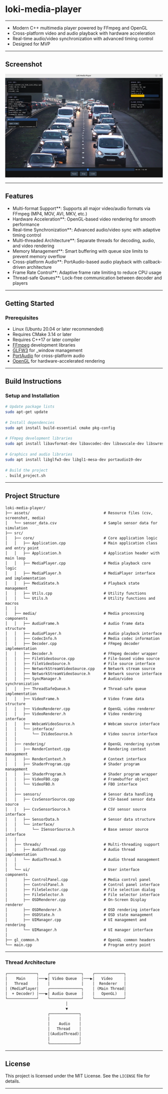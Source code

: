 # loki-media-player

---

- Modern C++ multimedia player powered by FFmpeg and OpenGL
- Cross-platform video and audio playback with hardware acceleration
- Real-time audio/video synchronization with advanced timing control
- Designed for MVP

---

## Screenshot
![Screenshot1](/assets/Screenshot1.png)

---

## Features
- Multi-format Support**: Supports all major video/audio formats via FFmpeg (MP4, MOV, AVI, MKV, etc.)
- Hardware Acceleration**: OpenGL-based video rendering for smooth performance
- Real-time Synchronization**: Advanced audio/video sync with adaptive timing control
- Multi-threaded Architecture**: Separate threads for decoding, audio, and video rendering
- Memory Management**: Smart buffering with queue size limits to prevent memory overflow
- Cross-platform Audio**: PortAudio-based audio playback with callback-driven architecture
- Frame Rate Control**: Adaptive frame rate limiting to reduce CPU usage
- Thread-safe Queues**: Lock-free communication between decoder and players

---

## Getting Started

### Prerequisites
- Linux (Ubuntu 20.04 or later recommended)
- Requires CMake 3.14 or later
- Requires C++17 or later compiler
- [FFmpeg](https://ffmpeg.org/) development libraries
- [GLFW3](https://www.glfw.org/) for _window management
- [PortAudio](http://www.portaudio.com/) for cross-platform audio
- [OpenGL](https://www.opengl.org/) for hardware-accelerated rendering

---

## Build Instructions

### Setup and Installation
```bash
# Update package lists
sudo apt-get update

# Install dependencies
sudo apt install build-essential cmake pkg-config

# FFmpeg development libraries
sudo apt install libavformat-dev libavcodec-dev libswscale-dev libswresample-dev libavutil-dev

# Graphics and audio libraries
sudo apt install libglfw3-dev libgl1-mesa-dev portaudio19-dev

# Build the project
. build_project.sh
```

---

## Project Structure
```
loki-media-player/
├── assets/                                 # Resource files (csv, screenshot, media)
│   └── sensor_data.csv                     # Sample sensor data for simulation
├── src/            
│   ├── core/                               # Core application logic
│   │   ├── Application.cpp                 # Main application class and entry point
│   │   ├── Application.h                   # Application header with main loop
│   │   ├── MediaPlayer.cpp                 # Media playback core logic
│   │   ├── MediaPlayer.h                   # MediaPlayer interface and implementation
│   │   ├── MediaState.h                    # Playback state management
│   │   ├── Utils.cpp                       # Utility functions
│   │   └── Utils.h                         # Utility functions and macros
│   │
│   ├── media/                              # Media processing components
│   │   ├── AudioFrame.h                    # Audio frame data structure
│   │   ├── AudioPlayer.h                   # Audio playback interface
│   │   ├── CodecInfo.h                     # Media codec information
│   │   ├── Decoder.cpp                     # FFmpeg decoder implementation
│   │   ├── Decoder.h                       # FFmpeg decoder wrapper
│   │   ├── FileVideoSource.cpp             # File-based video source
│   │   ├── FileVideoSource.h               # File source interface
│   │   ├── NetworkStreamVideoSource.cpp    # Network stream source
│   │   ├── NetworkStreamVideoSource.h      # Network source interface
│   │   ├── SyncManager.h                   # Audio/video synchronization
│   │   ├── ThreadSafeQueue.h               # Thread-safe queue implementation
│   │   ├── VideoFrame.h                    # Video frame data structure
│   │   ├── VideoRenderer.cpp               # OpenGL video renderer
│   │   ├── VideoRenderer.h                 # Video rendering interface
│   │   ├── WebcamVideoSource.h             # Webcam source interface
│   │   └── interface/
│   │       └── IVideoSource.h              # Video source interface
│   │           
│   ├── rendering/                          # OpenGL rendering system
│   │   ├── RenderContext.cpp               # Rendering context management
│   │   ├── RenderContext.h                 # Context interface
│   │   ├── ShaderProgram.cpp               # Shader program management
│   │   ├── ShaderProgram.h                 # Shader program wrapper
│   │   ├── VideoFBO.cpp                    # Framebuffer object
│   │   └── VideoFBO.h                      # FBO interface
│   │           
│   ├── sensors/                            # Sensor data handling
│   │   ├── CsvSensorSource.cpp             # CSV-based sensor data source
│   │   ├── CsvSensorSource.h               # CSV sensor source interface
│   │   ├── SensorData.h                    # Sensor data structure
│   │   └── interface/
│   │       └── ISensorSource.h             # Base sensor source interface
│   │
│   ├── threads/                            # Multi-threading support
│   │   ├── AudioThread.cpp                 # Audio thread implementation
│   │   └── AudioThread.h                   # Audio thread management
│   │
│   └── ui/                                 # User interface components
│       ├── ControlPanel.cpp                # Media control panel
│       ├── ControlPanel.h                  # Control panel interface
│       ├── FileSelector.cpp                # File selection dialog
│       ├── FileSelector.h                  # File selector interface
│       ├── OSDRenderer.cpp                 # On-Screen Display renderer
│       ├── OSDRenderer.h                   # OSD rendering interface
│       ├── OSDState.h                      # OSD state management
│       ├── UIManager.cpp                   # UI management and rendering
│       └── UIManager.h                     # UI manager interface
│
├── gl_common.h                             # OpenGL common headers
└── main.cpp                                # Program entry point
```

---

### Thread Architecture
```
┌─────────────┐    ┌──────────────┐    ┌─────────────┐
│    Main     │───▶│ Video Queue  │───▶│   Video     │
│   Thread    │    │              │    │  Renderer   │
│ (MediaPlayer│    ┌──────────────┐    │ (Main Thread│
│  + Decoder) │───▶│ Audio Queue  │    │   OpenGL)   │
└─────────────┘    └──────────────┘    └─────────────┘
                           │
                           ▼
                   ┌─────────────┐
                   │             │
                   │    Audio    │
                   │   Thread    │
                   │(AudioThread)│
                   │             │
                   └─────────────┘
```

---

## License
This project is licensed under the MIT License. See the `LICENSE` file for details.

---